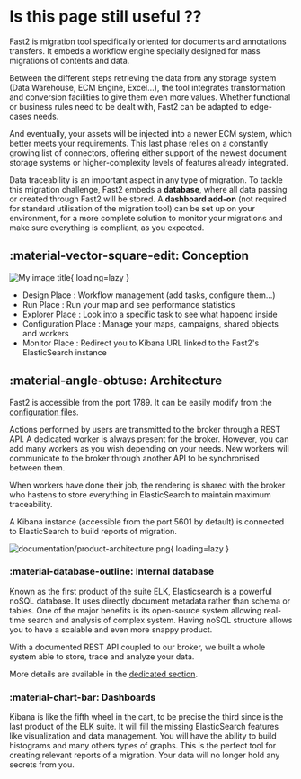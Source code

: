# Is this page still useful ??

Fast2 is migration tool specifically oriented for documents and annotations transfers. It embeds a workflow engine specially designed for mass migrations of contents and data.

Between the different steps retrieving the data from any storage system (Data Warehouse, ECM Engine, Excel...), the tool integrates transformation and conversion facilities to give them even more values. Whether functional or business rules need to be dealt with, Fast2 can be adapted to edge-cases needs. 

And eventually, your assets will be injected into a newer ECM system, which better meets your requirements. This last phase relies on a constantly growing list of connectors, offering either support of the newest document storage systems or higher-complexity levels of features already integrated.

Data traceability is an important aspect in any type of migration. To tackle this migration challenge, Fast2 embeds a **database**, where all data passing or created through Fast2 will be stored. A **dashboard add-on** (not required for standard utilisation of the migration tool) can be set up on your environment, for a more complete solution to monitor your migrations and make sure everything is compliant, as you expected.

## :material-vector-square-edit: Conception

<!-- Fast2 is based on Java. To turn it into a web application we use the famous framework **GWT**. Even if it's not longer supported by Google it offers many benefits :

- The code generated by GWT supports all major browsers
- Rich and complete libraries to build complexe user interfaces 
- A solid HTML 5 foundation, independent of fashionable and unsustainable JavaScript frameworks
- Full Java without any Javascript code allowing better application maintenance
- Easy debugging mode designed for developers
- Communication with servers through asynchronous calls 
- A history management system on the browser

Precisely, we used the [MVP](http://www.gwtproject.org/articles/mvp-architecture.html) (Mode-View-Presenter) pattern to build the Fast2 v2. Besides, the Google implementation of this pattern is named Activity & Places (A&P). As you can guess, the *Activity* takes the role of the *Presenter*. The *Place* will be the *View*. A place is considered as a web page and is therefore in the history of your navigator.

For the design of widgets we used the [uiBinder](http://www.gwtproject.org/doc/latest/DevGuideUiBinder.html) tool to map XML objects to java objects. The scheme below is here to show the different place which a user can visit.  -->

![My image title](https://dummyimage.com/600x400/){ loading=lazy }


- Design Place : Workflow management (add tasks, configure them...)
- Run Place : Run your map and see performance statistics
- Explorer Place : Look into a specific task to see what happend inside
- Configuration Place : Manage your maps, campaigns, shared objects and workers
- Monitor Place : Redirect you to Kibana URL linked to the Fast2's ElasticSearch instance

## :material-angle-obtuse: Architecture
Fast2 is accessible from the port 1789. It can be easily modify from the [configuration files](../configuration#fast2-port). 

Actions performed by users are transmitted to the broker through a REST API. A dedicated worker is always present for the broker. However, you can add many workers as you wish depending on your needs. New workers will communicate to the broker through another API to be synchronised between them.   

When workers have done their job, the rendering is shared with the broker who hastens to store everything in ElasticSearch to maintain maximum traceability.

A Kibana instance (accessible from the port 5601 by default) is connected to ElasticSearch to build reports of migration.

![documentation/product-architecture.png](https://dummyimage.com/600x400/){ loading=lazy }


### :material-database-outline: Internal database

Known as the first product of the suite ELK, Elasticsearch is a powerful noSQL database. It uses directly document metadata rather than schema or tables. One of the major benefits is its open-source system allowing real-time search and analysis of complex system. Having noSQL structure allows you to have a scalable and even more snappy product.

With a documented REST API coupled to our broker, we built a whole system able to store, trace and analyze your data. 

More details are available in the [dedicated section](../elasticsearch).

### :material-chart-bar: Dashboards

Kibana is like the fifth wheel in the cart, to be precise the third since is the last product of the ELK suite. It will fill the missing ElasticSearch features like visualization and data management. You will have the ability to build histograms and many others types of graphs. This is the perfect tool for creating relevant reports of a migration. Your data will no longer hold any secrets from you.

